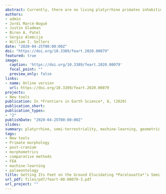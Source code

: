 ```yaml
---
abstract: Currently, there are no living platyrrhine primates inhabiting the main Caribbean islands. Nevertheless, the fossil record of this area has provided outstanding findings of different New World monkeys that were part of a diverse radiation exhibiting remarkably unusual morphologies. Among these, the Cuban genus *Paralouatta* corresponds to one of the most enigmatic primates ever found in the Greater Antilles. Some researchers have argued that *Paralouatta*’s post-cranium shows evidence of semi-terrestriality, a locomotor adaptation that is unusual, if not unique, in platyrrhine evolutionary history. Whether or not Paralouatta was truly semi-terrestrial remains uncertain, however, due to a lack of more sophisticated functional analyses on its morphology. Using novel virtual morpho-functional techniques on a comparative sample of 3D talar models belonging to diverse primate species representing three substrate preferences, this study aims to further evaluate whether *Paralouatta* was a semi-terrestrial genus or not. Geometric morphometrics and finite element analysis were used to empirically assess shape and biomechanical performance, respectively, and then several machine-learning (ML) classification algorithms were trained using both morphometric and biomechanical data to elucidate the substrate preference of the fossils. The ML algorithms categorized the *Paralouatta* specimens as either arboreal or as species commonly active on both ground and in trees. These mixed results are suggestive of some level of semi-terrestriality, thus representing the only known example of this locomotor behavior in platyrrhine evolutionary history.
authors:
- admin
- Jordi Marcé-Nogué
- Justin Gladman
- Biren A. Patel
- Sergio Almécija
- William I. Sellers
date: "2020-04-25T00:00:00Z"
doi: "https://doi.org/10.3389/feart.2020.00079"
featured: true
image:
  caption: 'https://doi.org/10.3389/feart.2020.00079'
  focal_point: ""
  preview_only: false
links:
- name: Online version
  url: https://doi.org/10.3389/feart.2020.00079
projects:
- New tools
publication: In *Frontiers in Earth Science*, 8, (2020)
publication_short: 
publication_types:
- "2"
publishDate: "2020-04-25T00:00:00Z"
slides: 
summary: platyrrhine, semi-terrestriality, machine-learning, geometric morphometrics, finite element analysis,Paralouatta, talus
tags:
- New tools
- Primate morphology
- post-cranium
- morphometrics
- comparative methods
- FEA
- machine-learning
- palaeontology
title: Getting Its Feet on the Ground Elucidating *Paralouatta*’s Semi-Terrestriality Using the Virtual Morpho-Functional Toolbox
url_pdf: files/pdf/feart-08-00079-3.pdf
url_project: ""
---
```


